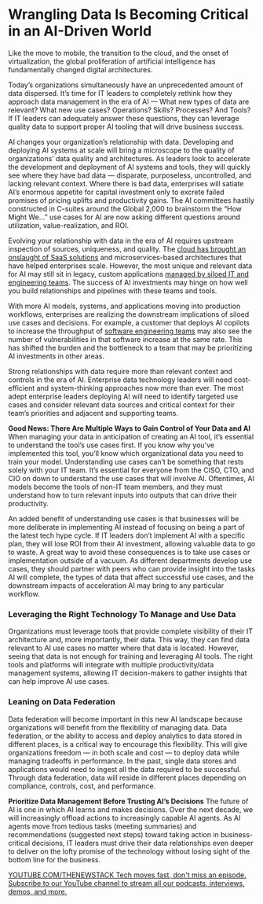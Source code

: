 # Wrangling Data Is Becoming Critical in an AI-Driven World
Like the move to mobile, the transition to the cloud, and the onset of virtualization, the global proliferation of artificial intelligence has fundamentally changed digital architectures.

Today’s organizations simultaneously have an unprecedented amount of data dispersed. It’s time for IT leaders to completely rethink how they approach data management in the era of AI — What new types of data are relevant? What new use cases? Operations? Skills? Processes? And Tools? If IT leaders can adequately answer these questions, they can leverage quality data to support proper AI tooling that will drive business success.

AI changes your organization’s relationship with data. Developing and deploying AI systems at scale will bring a microscope to the quality of organizations’ data quality and architectures. As leaders look to accelerate the development and deployment of AI systems and tools, they will quickly see where they have bad data — disparate, purposeless, uncontrolled, and lacking relevant context. Where there is bad data, enterprises will satiate AI’s enormous appetite for capital investment only to excrete failed promises of pricing uplifts and productivity gains. The AI committees hastily constructed in C-suites around the Global 2,000 to brainstorm the “How Might We…” use cases for AI are now asking different questions around utilization, value-realization, and ROI.

Evolving your relationship with data in the era of AI requires upstream inspection of sources, uniqueness, and quality. The [cloud has brought an onslaught of SaaS solutions](https://thenewstack.io/presto-for-big-data-sql-challenges-considerations-cloud-solutions/) and microservices-based architectures that have helped enterprises scale. However, the most unique and relevant data for AI may still sit in legacy, custom applications [managed by siloed IT and engineering teams](https://thenewstack.io/why-successful-platform-engineering-teams-need-a-product-manager/). The success of AI investments may hinge on how well you build relationships and pipelines with these teams and tools.

With more AI models, systems, and applications moving into production workflows, enterprises are realizing the downstream implications of siloed use cases and decisions. For example, a customer that deploys AI copilots to increase the throughput of [software engineering teams](https://thenewstack.io/4-north-star-metrics-for-platform-engineering-teams/) may also see the number of vulnerabilities in that software increase at the same rate. This has shifted the burden and the bottleneck to a team that may be prioritizing AI investments in other areas.

Strong relationships with data require more than relevant context and controls in the era of AI. Enterprise data technology leaders will need cost-efficient and system-thinking approaches now more than ever. The most adept enterprise leaders deploying AI will need to identify targeted use cases and consider relevant data sources and critical context for their team’s priorities and adjacent and supporting teams.

**Good News: There Are Multiple Ways to Gain Control of Your Data and AI**
When managing your data in anticipation of creating an AI tool, it’s essential to understand the tool’s use cases first. If you know why you’ve implemented this tool, you’ll know which organizational data you need to train your model. Understanding use cases can’t be something that rests solely with your IT team. It’s essential for everyone from the CISO, CTO, and CIO on down to understand the use cases that will involve AI. Oftentimes, AI models become the tools of non-IT team members, and they must understand how to turn relevant inputs into outputs that can drive their productivity.

An added benefit of understanding use cases is that businesses will be more deliberate in implementing AI instead of focusing on being a part of the latest tech hype cycle. If IT leaders don’t implement AI with a specific plan, they will lose ROI from their AI investment, allowing valuable data to go to waste. A great way to avoid these consequences is to take use cases or implementation outside of a vacuum. As different departments develop use cases, they should partner with peers who can provide insight into the tasks AI will complete, the types of data that affect successful use cases, and the downstream impacts of acceleration AI may bring to any particular workflow.

### Leveraging the Right Technology To Manage and Use Data
Organizations must leverage tools that provide complete visibility of their IT architecture and, more importantly, their data. This way, they can find data relevant to AI use cases no matter where that data is located. However, seeing that data is not enough for training and leveraging AI tools. The right tools and platforms will integrate with multiple productivity/data management systems, allowing IT decision-makers to gather insights that can help improve AI use cases.

### Leaning on Data Federation
Data federation will become important in this new AI landscape because organizations will benefit from the flexibility of managing data. Data federation, or the ability to access and deploy analytics to data stored in different places, is a critical way to encourage this flexibility. This will give organizations freedom — in both scale and cost — to deploy data while managing tradeoffs in performance. In the past, single data stores and applications would need to ingest all the data required to be successful. Through data federation, data will reside in different places depending on compliance, controls, cost, and performance.

**Prioritize Data Management Before Trusting AI’s Decisions**
The future of AI is one in which AI learns and makes decisions. Over the next decade, we will increasingly offload actions to increasingly capable AI agents. As AI agents move from tedious tasks (meeting summaries) and recommendations (suggested next steps) toward taking action in business-critical decisions, IT leaders must drive their data relationships even deeper to deliver on the lofty promise of the technology without losing sight of the bottom line for the business.

[
YOUTUBE.COM/THENEWSTACK
Tech moves fast, don't miss an episode. Subscribe to our YouTube
channel to stream all our podcasts, interviews, demos, and more.
](https://youtube.com/thenewstack?sub_confirmation=1)